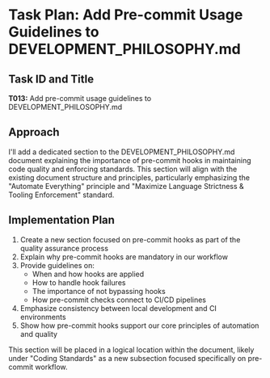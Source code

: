 # Task Plan: Add Pre-commit Usage Guidelines to DEVELOPMENT_PHILOSOPHY.md

## Task ID and Title
**T013:** Add pre-commit usage guidelines to DEVELOPMENT_PHILOSOPHY.md

## Approach
I'll add a dedicated section to the DEVELOPMENT_PHILOSOPHY.md document explaining the importance of pre-commit hooks in maintaining code quality and enforcing standards. This section will align with the existing document structure and principles, particularly emphasizing the "Automate Everything" principle and "Maximize Language Strictness & Tooling Enforcement" standard.

## Implementation Plan

1. Create a new section focused on pre-commit hooks as part of the quality assurance process
2. Explain why pre-commit hooks are mandatory in our workflow
3. Provide guidelines on:
   - When and how hooks are applied
   - How to handle hook failures
   - The importance of not bypassing hooks
   - How pre-commit checks connect to CI/CD pipelines
4. Emphasize consistency between local development and CI environments
5. Show how pre-commit hooks support our core principles of automation and quality

This section will be placed in a logical location within the document, likely under "Coding Standards" as a new subsection focused specifically on pre-commit workflow.